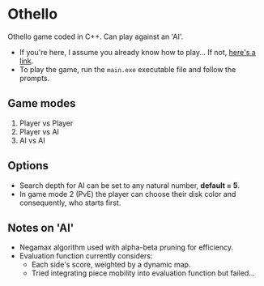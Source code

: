 # Othello

Othello game coded in C++. Can play against an 'AI'.

- If you're here, I assume you already know how to play... If not, [here's a link](https://en.wikipedia.org/wiki/Reversi).
- To play the game, run the `main.exe` executable file and follow the prompts.

## Game modes
1. Player vs Player
2. Player vs AI
3. AI vs AI

## Options
- Search depth for AI can be set to any natural number, **default = 5**.
- In game mode 2 (PvE) the player can choose their disk color and consequently, who starts first.

## Notes on 'AI'
- Negamax algorithm used with alpha-beta pruning for efficiency.
- Evaluation function currently considers:
  - Each side's score, weighted by a dynamic map.
  - Tried integrating piece mobility into evaluation function but failed...